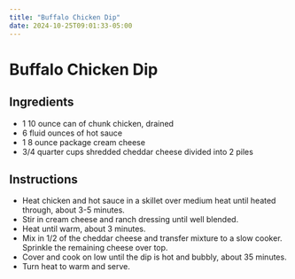 ```yaml
---
title: "Buffalo Chicken Dip"
date: 2024-10-25T09:01:33-05:00
---
```


# Buffalo Chicken Dip

## Ingredients

- 1 10 ounce can of chunk chicken, drained
- 6 fluid ounces of hot sauce
- 1 8 ounce package cream cheese
- 3/4 quarter cups shredded cheddar cheese divided into 2 piles

## Instructions

- Heat chicken and hot sauce in a skillet over medium heat until heated through, about 3-5 minutes.
- Stir in cream cheese and ranch dressing until well blended.
- Heat until warm, about 3 minutes.
- Mix in 1/2 of the cheddar cheese and transfer mixture to a slow cooker. Sprinkle the remaining cheese over top.
- Cover and cook on low until the dip is hot and bubbly, about 35 minutes.
- Turn heat to warm and serve.
